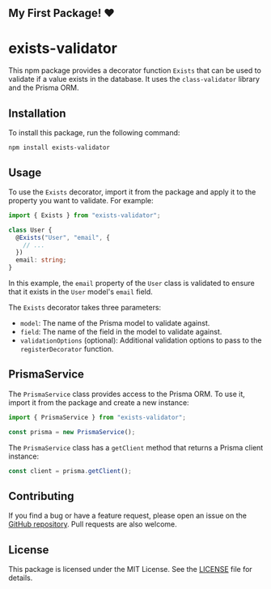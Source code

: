 ## My First Package! ❤️

# exists-validator

This npm package provides a decorator function `Exists` that can be used to validate if a value exists in the database. It uses the `class-validator` library and the Prisma ORM.

## Installation

To install this package, run the following command:

```
npm install exists-validator
```

## Usage

To use the `Exists` decorator, import it from the package and apply it to the property you want to validate. For example:

```typescript
import { Exists } from "exists-validator";

class User {
  @Exists("User", "email", {
    // ...
  })
  email: string;
}
```

In this example, the `email` property of the `User` class is validated to ensure that it exists in the `User` model's `email` field.

The `Exists` decorator takes three parameters:

- `model`: The name of the Prisma model to validate against.
- `field`: The name of the field in the model to validate against.
- `validationOptions` (optional): Additional validation options to pass to the `registerDecorator` function.

## PrismaService

The `PrismaService` class provides access to the Prisma ORM. To use it, import it from the package and create a new instance:

```typescript
import { PrismaService } from "exists-validator";

const prisma = new PrismaService();
```

The `PrismaService` class has a `getClient` method that returns a Prisma client instance:

```typescript
const client = prisma.getClient();
```

## Contributing

If you find a bug or have a feature request, please open an issue on the [GitHub repository](https://github.com/Daniel-Monroy/exists-validator). Pull requests are also welcome.

## License

This package is licensed under the MIT License. See the [LICENSE](./LICENSE) file for details.
